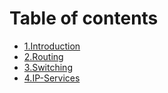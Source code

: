 # Table of contents

* [1.Introduction](README.md)
* [2.Routing](2.routing.md)
* [3.Switching](3.switching.md)
* [4.IP-Services](4.ip-services.md)
